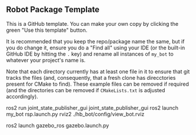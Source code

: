 ## Robot Package Template

This is a GitHub template. You can make your own copy by clicking the green "Use this template" button.

It is recommended that you keep the repo/package name the same, but if you do change it, ensure you do a "Find all" using your IDE (or the built-in GitHub IDE by hitting the `.` key) and rename all instances of `my_bot` to whatever your project's name is.

Note that each directory currently has at least one file in it to ensure that git tracks the files (and, consequently, that a fresh clone has direcctories present for CMake to find). These example files can be removed if required (and the directories can be removed if `CMakeLists.txt` is adjusted accordingly).



ros2 run joint_state_publisher_gui joint_state_publisher_gui
ros2 launch my_bot rsp.launch.py
rviz2 ./hb_bot/config/view_bot.rviz

ros2 launch gazebo_ros gazebo.launch.py




